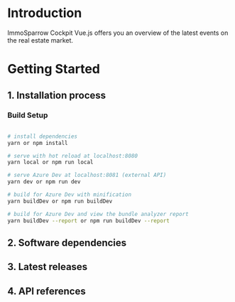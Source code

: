 
# Introduction 
ImmoSparrow Cockpit Vue.js offers you an overview of the latest events on the real estate market.

# Getting Started

## 1.	Installation process
  ### Build Setup
  ``` bash

  # install dependencies
  yarn or npm install

  # serve with hot reload at localhost:8080
  yarn local or npm run local

  # serve Azure Dev at localhost:8081 (external API)
  yarn dev or npm run dev

  # build for Azure Dev with minification
  yarn buildDev or npm run buildDev

  # build for Azure Dev and view the bundle analyzer report
  yarn buildDev --report or npm run buildDev --report
  ```
## 2.	Software dependencies
## 3.	Latest releases
## 4.	API references
